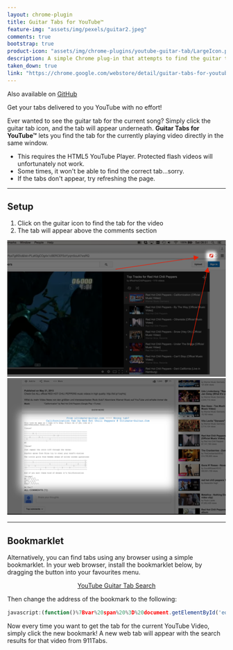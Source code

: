 ```yaml
---
layout: chrome-plugin
title: Guitar Tabs for YouTube™
feature-img: "assets/img/pexels/guitar2.jpeg"
comments: true
bootstrap: true
product-icon: "assets/img/chrome-plugins/youtube-guitar-tab/LargeIcon.png"
description: A simple Chrome plug-in that attempts to find the guitar tab for the current YouTube video.
taken_down: true
link: "https://chrome.google.com/webstore/detail/guitar-tabs-for-youtube/mjkcmmckommjkjgeghochanacldlipnc"
---
```


Also available on [GitHub](https://github.com/stanton119/YouTube-Guitar-Tab)

Get your tabs delivered to you YouTube with no effort!

Ever wanted to see the guitar tab for the current song? Simply click the guitar tab icon, and the tab will appear
underneath. __Guitar Tabs for YouTube™__ lets you find the tab for the currently playing video directly in the same
window.

* This requires the HTML5 YouTube Player. Protected flash videos will unfortunately not work.
* Some times, it won't be able to find the correct tab...sorry.
* If the tabs don't appear, try refreshing the page.

---

## Setup

1. Click on the guitar icon to find the tab for the video
2. The tab will appear above the comments section

<div class="container-fluid">
	<div class="row justify-content-center">
		<div class="col-6">
			<img src="/assets/img/chrome-plugins/youtube-guitar-tab/GuitarInstall1.png" alt="Guitar Tab 1"
				class="img-fluid img-thumbnail" />
		</div>
		<div class="col-6">
			<img src="/assets/img/chrome-plugins/youtube-guitar-tab/GuitarInstall2.png" alt="Guitar Tab 2"
				class="img-fluid img-thumbnail" />
		</div>
	</div>
</div>

---

## Bookmarklet

Alternatively, you can find tabs using any browser using a simple bookmarklet. In your web browser, install the
bookmarklet below, by dragging the button into your favourites menu.
<p style="text-align: center;">
	<a href="" class="btn btn-primary btn-lg" target="blank">YouTube Guitar Tab Search</a>
</p>

Then change the address of the bookmark to the following:
```javascript
javascript:(function()%7Bvar%20span%20%3D%20document.getElementById('eow-title').innerText.trim()%3Bwindow.open('http%3A%2F%2Fwww.911tabs.com%2Fsearch.php%3Fsearch%3D'%2BencodeURIComponent(span))%7D)()
```
Now every time you want to get the tab for the current YouTube Video, simply click the new bookmark! A new web tab will
appear with the search results for that video from 911Tabs.
